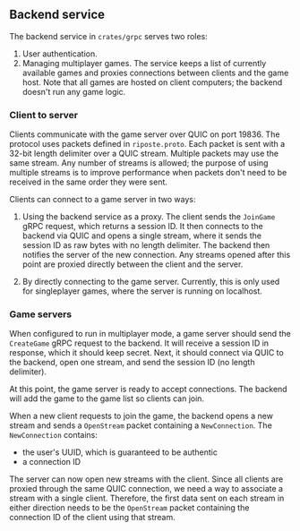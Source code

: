 ## Backend service

The backend service in `crates/grpc` serves two roles:
1. User authentication. 
2. Managing multiplayer games. The service keeps a list of currently available
games and proxies connections between clients and the game host. Note that all games
are hosted on client computers; the backend doesn't run any game logic.

### Client to server

Clients communicate with the game server over QUIC on port 19836. 
The protocol uses packets defined in `riposte.proto`. Each packet is sent
with a 32-bit length delimiter over a QUIC stream. Multiple packets may use the same stream. Any number
of streams is allowed; the purpose of using multiple streams is to improve performance
when packets don't need to be received in the same order they were sent.

Clients can connect to a game server in two ways:
1. Using the backend service as a proxy. The client sends the `JoinGame` gRPC request, which
returns a session ID. It then connects to the backend via QUIC and opens a single stream,
where it sends the session ID as raw bytes with no length delimiter.
The backend then notifies the server of the new connection.
Any streams opened after this point are proxied directly between the client and the server.

2. By directly connecting to the game server. Currently, this is only used for singleplayer games,
where the server is running on localhost. 

### Game servers

When configured to run in multiplayer mode, a game server should send the `CreateGame` gRPC request
to the backend. It will receive a session ID in response, which it should keep secret. Next, it should
connect via QUIC to the backend, open one stream, and send the session ID (no length delimiter).

At this point, the game server is ready to accept connections. The backend will add the game to the game list
so clients can join. 

When a new client requests to join the game, the backend opens a new stream and sends a `OpenStream`
packet containing a `NewConnection`. The `NewConnection` contains:
* the user's UUID, which is guaranteed to be authentic
* a connection ID

The server can now open new streams with the client. Since all clients are proxied through the same
QUIC connection, we need a way to associate a stream with a single client. Therefore, the first
data sent on each stream in either direction needs to be the `OpenStream` packet containing the
connection ID of the client using that stream.
